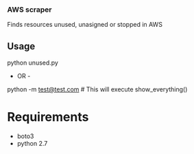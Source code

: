 ### AWS scraper

Finds resources unused, unasigned or stopped in AWS

## Usage

python unused.py

- OR -

python -m test@test.com # This will execute show_everything()

# Requirements

* boto3
* python 2.7
